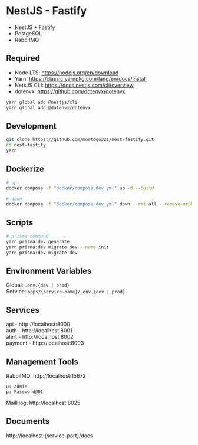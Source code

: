 # NestJS - Fastify
- NestJS + Fastify
- PostgeSQL
- RabbitMQ

## Required
- Node LTS: https://nodejs.org/en/download
- Yarn: https://classic.yarnpkg.com/lang/en/docs/install
- NetsJS CLI: https://docs.nestjs.com/cli/overview  
- dotenvx: https://github.com/dotenvx/dotenvx

```bash
yarn global add @nestjs/cli
yarn global add @dotenvx/dotenvx
```

## Development
```bash
git clone https://github.com/mortogo321/nest-fastify.git
cd nest-fastify
yarn
```

## Dockerize
```bash
# up
docker compose -f "docker/compose.dev.yml" up -d --build

# down
docker compose -f "docker/compose.dev.yml" down --rmi all --remove-orphans
```

## Scripts
```bash
# prisma command
yarn prisma:dev generate
yarn prisma:dev migrate dev --name init
yarn prisma:dev migrate dev
```

## Environment Variables
Global: `.env.{dev | prod}`  
Service: `apps/{service-name}/.env.{dev | prod}`  

## Services
api - http://localhost:8000  
auth - http://localhost:8001  
alert - http://localhost:8002  
payment - http://localhost:8003  

## Management Tools
RabbitMQ: http://localhost:15672  
```
u: admin
p: Password@01
```

MailHog: http://localhost:8025  

## Documents
http://localhost:{service-port}/docs  
